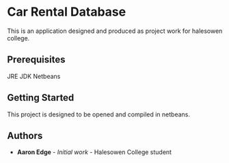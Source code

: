 # Car Rental Database
This is an application designed and produced as project work for halesowen college.

## Prerequisites

JRE
JDK
Netbeans

## Getting Started

This project is designed to be opened and compiled in netbeans.

## Authors
* **Aaron Edge** - *Initial work* - Halesowen College student
